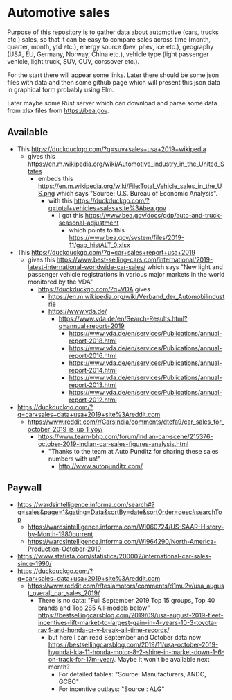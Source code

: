 # Automotive sales

Purpose of this repository is to gather data about automotive (cars, trucks etc.) sales, so that it can be easy to compare sales across time (month, quarter, month, ytd etc.), energy source (bev, phev, ice etc.), geography (USA, EU, Germany, Norway, China etc.), vehicle type (light passenger vehicle, light truck, SUV, CUV, corssover etc.).

For the start there will appear some links. Later there should be some json files with data and then some github page which will present this json data in graphical form probably using Elm.

Later maybe some Rust server which can download and parse some data from xlsx files from https://bea.gov.

## Available

- This https://duckduckgo.com/?q=suv+sales+usa+2019+wikipedia
  - gives this https://en.m.wikipedia.org/wiki/Automotive_industry_in_the_United_States
    - embeds this https://en.m.wikipedia.org/wiki/File:Total_Vehicle_sales_in_the_US.png which says "Source: U.S. Bureau of Economic Analysis".
      - with this https://duckduckgo.com/?q=total+vehicles+sales+site%3Abea.gov
        - I got this https://www.bea.gov/docs/gdp/auto-and-truck-seasonal-adjustment
          - which points to this https://www.bea.gov/system/files/2019-11/gap_histALT_0.xlsx
- This https://duckduckgo.com/?q=car+sales+report+usa+2019
  - gives this https://www.best-selling-cars.com/international/2019-latest-international-worldwide-car-sales/ which says "New light and passenger vehicle registrations in various major markets in the world monitored by the VDA"
    - https://duckduckgo.com/?q=VDA gives
      - https://en.m.wikipedia.org/wiki/Verband_der_Automobilindustrie
      - https://www.vda.de/
        - https://www.vda.de/en/Search-Results.html?q=annual+report+2019
          - https://www.vda.de/en/services/Publications/annual-report-2018.html
          - https://www.vda.de/en/services/Publications/annual-report-2016.html
          - https://www.vda.de/en/services/Publications/annual-report-2014.html
          - https://www.vda.de/en/services/Publications/annual-report-2013.html
          - https://www.vda.de/en/services/Publications/annual-report-2012.html
- https://duckduckgo.com/?q=car+sales+data+usa+2019+site%3Areddit.com
  - https://www.reddit.com/r/CarsIndia/comments/dtcfa9/car_sales_for_october_2019_is_up_1_yoy/
    - https://www.team-bhp.com/forum/indian-car-scene/215376-october-2019-indian-car-sales-figures-analysis.html
      - "Thanks to the team at Auto Punditz for sharing these sales numbers with us!"
        - http://www.autopunditz.com/

## Paywall

- https://wardsintelligence.informa.com/search#?q=sales&page=1&gating=Data&sortBy=date&sortOrder=desc#searchTop
  - https://wardsintelligence.informa.com/WI060724/US-SAAR-History-by-Month-1980current
  - https://wardsintelligence.informa.com/WI964290/North-America-Production-October-2019
- https://www.statista.com/statistics/200002/international-car-sales-since-1990/
- https://duckduckgo.com/?q=car+sales+data+usa+2019+site%3Areddit.com
  - https://www.reddit.com/r/teslamotors/comments/d1mu2v/usa_august_overall_car_sales_2019/
    - There is no data: "Full September 2019 Top 15 groups, Top 40 brands and Top 285 All-models below" https://bestsellingcarsblog.com/2019/09/usa-august-2019-fleet-incentives-lift-market-to-largest-gain-in-4-years-10-3-toyota-rav4-and-honda-cr-v-break-all-time-records/
      - but here I can read September and October data now https://bestsellingcarsblog.com/2019/11/usa-october-2019-hyundai-kia-11-honda-motor-8-2-shine-in-market-down-1-6-on-track-for-17m-year/. Maybe it won't be available next month?
         - For detailed tables: "Source: Manufacturers, ANDC, GCBC"
         - For incentive outlays: "Source : ALG"
